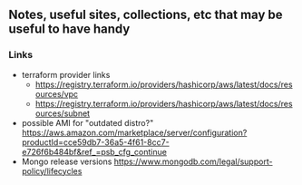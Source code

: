 ## Notes, useful sites, collections, etc that may be useful to have handy



### Links

- terraform provider links
    - https://registry.terraform.io/providers/hashicorp/aws/latest/docs/resources/vpc
    - https://registry.terraform.io/providers/hashicorp/aws/latest/docs/resources/subnet
- possible AMI for "outdated distro?" https://aws.amazon.com/marketplace/server/configuration?productId=cce59db7-36a5-4f61-8cc7-e726f6b484bf&ref_=psb_cfg_continue
- Mongo release versions https://www.mongodb.com/legal/support-policy/lifecycles
